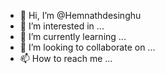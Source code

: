 - 👋 Hi, I’m @Hemnathdesinghu
- 👀 I’m interested in ...
- 🌱 I’m currently learning ...
- 💞️ I’m looking to collaborate on ...
- 📫 How to reach me ...

<!---
Hemnathdesinghu/Hemnathdesinghu is a ✨ special ✨ repository because its `README.md` (this file) appears on your GitHub profile.
You can click the Preview link to take a look at your changes.
--->
